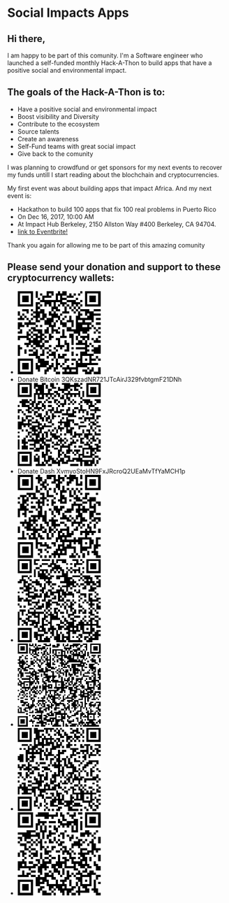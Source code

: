 # Social Impacts Apps
## Hi there, 
I am happy to be part of this comunity.  I'm a Software engineer who launched a self-funded monthly Hack-A-Thon to build  apps that have a positive social and environmental impact.

## The goals of the Hack-A-Thon is to:
* Have a positive social and environmental impact
* Boost visibility and Diversity 
* Contribute to the ecosystem
* Source talents
* Create an awareness
* Self-Fund teams with great social impact 
* Give back to the comunity

I was planning to crowdfund or get sponsors for my next events to recover my funds  untill I start reading about the blochchain and cryptocurrencies.

My  first event was about building apps that impact Africa. And my next event is:
* Hackathon to build 100 apps that fix 100 real problems in Puerto Rico
* On Dec 16, 2017, 10:00 AM
* At Impact Hub Berkeley, 2150 Allston Way #400 Berkeley, CA 94704.
* [link to Eventbrite!](https://www.eventbrite.com/e/hackathon-to-build-100-apps-that-fix-100-real-problems-in-puerto-rico-tickets-39178125829?aff=erelexpmlt)

Thank you again for allowing me to be part of this amazing comunity

## Please send your donation and support to these cryptocurrency wallets:
* ![Donate BitcoinCash 16hRqm8iPN2gT4vTXZeSYVcNG6vU2NWdBr](https://github.com/100hacks/donate/blob/master/bitcoin%20cash-donation.png)
* Donate Bitcoin 3QKszadNR721JTcAirJ329fvbtgmF21DNh ![Donate Bitcoin 3QKszadNR721JTcAirJ329fvbtgmF21DNh](https://github.com/100hacks/donate/blob/master/bitcoin-donation.png)
* Donate Dash XvmyoStoHN9FxJRcroQ2UEaMvTfYaMCH1p![Donate Dash XvmyoStoHN9FxJRcroQ2UEaMvTfYaMCH1p](https://github.com/100hacks/donate/blob/master/dash-donation.png)
* ![Donate Ether 0xe7aCa930F9d2bCf1413BBAa22c05b1a4eE2c444B](https://github.com/100hacks/donate/blob/master/ether-donation.png)
* ![Donate Monero 4GdoN7NCTi8a5gZug7PrwZNKjvHFmKeV11L6pNJPgj5QNEHsN6eeX3DaAQFwZ1ufD4LYCZKArktt113W7QjWvQ7CW7wZcoqHwRsGieySSp](https://github.com/100hacks/donate/blob/master/monero-donation.png)
* ![Donate Ripple LHzPsX6oXkzU2qL12kHCH8G8cnZv1rBJh](https://github.com/100hacks/donate/blob/master/ripple-donation.png)
* ![Donate Zcash t1dQ9pCYaKuFHA5jJZvy5SaMqxYT4jQHTJR](https://github.com/100hacks/donate/blob/master/zcash-donation.png)

